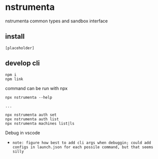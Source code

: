 # nstrumenta
nstrumenta common types and sandbox interface

## install

```
[placeholder]
```

## develop cli

```
npm i
npm link
```

command can be run with npx

```
npx nstrumenta --help

...

npx nstrumenta auth set
npx nstrumenta auth list
npx nstrumenta machines list|ls
```

Debug in vscode

* `note: figure how best to add cli args when debuggin; could add configs in launch.json for each possile command, but that seems silly`
